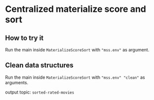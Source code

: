 # Centralized materialize score and sort
## How to try it

Run the main inside `MaterializeScoreSort` with `"mss.env"` as argument.

## Clean data structures

Run the main inside `MaterializeScoreSort` with `"mss.env" "clean"` as arguments.

output topic: `sorted-rated-movies`
